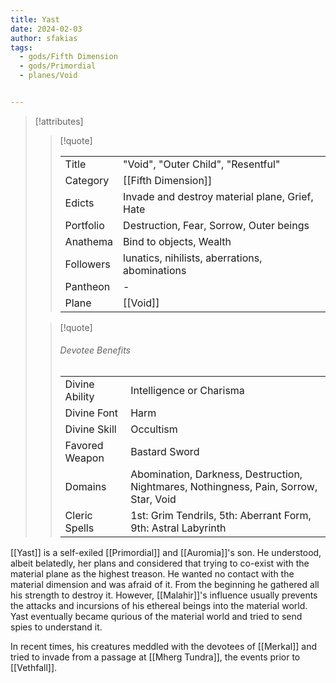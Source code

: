 ```yaml
---
title: Yast
date: 2024-02-03
author: sfakias
tags:
  - gods/Fifth Dimension
  - gods/Primordial
  - planes/Void


---
```

> [!attributes]
> 
> > [!quote]
> >
> > | | |
> > | --- | --- |
> > | Title | "Void", "Outer Child", "Resentful" |
> > | Category | [[Fifth Dimension]] |
> > | Edicts | Invade and destroy material plane, Grief, Hate |
> > | Portfolio | Destruction, Fear, Sorrow, Outer beings |
> > | Anathema | Bind to objects, Wealth |
> > | Followers | lunatics, nihilists, aberrations, abominations |
> > | Pantheon | - |
> > | Plane | [[Void]] |
>
> > [!quote]
> > 
> > ###### Devotee Benefits
> > | | |
> > | --- | --- |
> > | Divine Ability | Intelligence or Charisma |
> > | Divine Font | Harm |
> > | Divine Skill | Occultism |
> > | Favored Weapon | Bastard Sword |
> > | Domains | Abomination, Darkness, Destruction, Nightmares, Nothingness, Pain, Sorrow, Star, Void |
> > | Cleric Spells | 1st: Grim Tendrils, 5th: Aberrant Form, 9th: Astral Labyrinth |

[[Yast]] is a self-exiled [[Primordial]] and [[Auromia]]'s son. He understood, albeit belatedly, her plans and considered that trying to co-exist with the material plane as the highest treason. He wanted no contact with the material dimension and was afraid of it. From the beginning he gathered all his strength to destroy it. However, [[Malahir]]'s influence usually prevents the attacks and incursions of his ethereal beings into the material world. Yast eventually became qurious of the material world and tried to send spies to understand it.

In recent times, his creatures meddled with the devotees of [[Merkal]] and tried to invade from a passage at [[Mherg Tundra]], the events prior to [[Vethfall]].